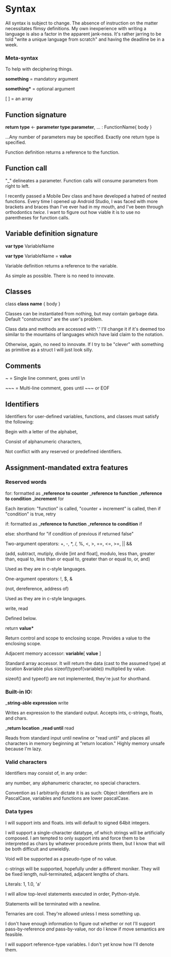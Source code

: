 # Syntax
All syntax is subject to change. The absence of instruction on the matter necessitates flimsy definitions.
My own inexperience with writing a language is also a factor in the apparent jank-ness.
It's rather jarring to be told "write a unique language from scratch" and having the deadline be in a week.

### Meta-syntax
To help with deciphering things.

**something** = mandatory argument

**something\*** = optional argument

[ ] = an array

## Function signature
**return type** <- **parameter type**:**parameter**, ... : FunctionName{ body }

...Any number of parameters may be specified. Exactly one return type is specified.

Function definition returns a reference to the function.

## Function call
"_" delineates a parameter. Function calls will consume parameters from right to left.

I recently passed a Mobile Dev class and have developed a hatred of nested functions. Every time I opened up Android Studio, I was faced with more brackets and braces than I've ever had in my mouth, and I've been through orthodontics *twice.*
I want to figure out how viable it is to use no parentheses for function calls.
## Variable definition signature
**var type** VariableName

**var type** VariableName = **value**

Variable definition returns a reference to the variable.

As simple as possible. There is no need to innovate.
## Classes
class **class name** { body } 

Classes can be instantiated from nothing, but may contain garbage data. Default "constructors" are the user's problem.

Class data and methods are accessed with '.' I'll change it if it's deemed too similar to the mountains of languages which have laid claim to the notation.

Otherwise, again, no need to innovate. If I try to be "clever" with something as primitive as a struct I will just look silly.
## Comments
~ = Single line comment, goes until \\n

\~\~\~ = Multi-line comment, goes until \~\~\~ or EOF
## Identifiers
Identifiers for user-defined variables, functions, and classes must satisfy the following:

Begin with a letter of the alphabet,

Consist of alphanumeric characters,

Not conflict with any reserved or predefined identifiers.

## Assignment-mandated extra features

### Reserved words
for: formatted as _**reference to counter** _**reference to function** _**reference to condition** _**increment** for

Each iteration: "function" is called, "counter + increment" is called, then if "condition" is true, retry

if: formatted as _**reference to function** _**reference to condition** if

else: shorthand for "if condition of previous if returned false"

Two-argument operators: +, -, *, /, %, <, >, ==, <=, >=, || &&

(add, subtract, mutiply, divide \[int and float\], modulo, less than, greater than, equal to, less than or equal to, greater than or equal to, or, and)

Used as they are in c-style languages.

One-argument operators: !, $, & 

(not, dereference, address of)

Used as they are in c-style languages.

write, read

Defined below.

return **value\***

Return control and scope to enclosing scope. Provides a value to the enclosing scope.

Adjacent memory accessor: **variable**\[ **value** \]

Standard array accessor. It will return the data (cast to the assumed type) at location &variable plus sizeof(typeof(variable)) multiplied by value.

sizeof() and typeof() are not implemented, they're just for shorthand.
### Built-in IO:
_**string-able expression** write

Writes an expression to the standard output. Accepts ints, c-strings, floats, and chars.

_**return location** _**read until** read

Reads from standard input until newline or "read until" and places all characters in memory beginning at "return location." Highly memory unsafe because I'm lazy.
### Valid characters
Identifiers may consist of, in any order:

  any number,
  any alphanumeric character,
  no special characters.

Convention as I arbitrarily dictate it is as such: Object identifiers are in PascalCase, variables and functions are lower pascalCase.

### Data types
I will support ints and floats. ints will default to signed 64bit integers. 

I will support a single-character datatype, of which strings will be artificially composed. I am tempted to only support ints and force them to be interpreted as chars by whatever procedure prints them, but I know that will be both difficult and unwieldly.

Void will be supported as a pseudo-type of no value.

c-strings will be supported, hopefully under a different moniker. They will be fixed length, null-terminated, adjacent lengths of chars.

Literals: 1, 1.0, 'a'

I will allow top-level statements executed in order, Python-style.

Statements will be terminated with a newline.

Ternaries are cool. They're allowed unless I mess something up.

I don't have enough information to figure out whether or not I'll support pass-by-reference *and* pass-by-value, nor do I know if move semantics are feasible.

I will support reference-type variables. I don't yet know how I'll denote them.


